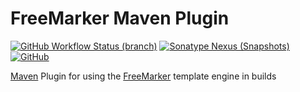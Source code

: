 # FreeMarker Maven Plugin
[![GitHub Workflow Status (branch)](https://img.shields.io/github/workflow/status/sdingel/freemarker-maven-plugin/Build/main?label=Build)](https://github.com/sdingel/freemarker-maven-plugin/actions?query=workflow%3ABuild)
[![Sonatype Nexus (Snapshots)](https://img.shields.io/nexus/s/de.steffendingel/freemarker-maven-plugin?label=Snapshot%20at%20Sonatype%20OSSRH&server=https%3A%2F%2Foss.sonatype.org)](https://oss.sonatype.org/#nexus-search;gav~de.steffendingel~freemarker-maven-plugin~~~)
[![GitHub](https://img.shields.io/github/license/sdingel/freemarker-maven-plugin?label=License)](https://github.com/sdingel/freemarker-maven-plugin/blob/main/LICENSE)

[Maven](https://maven.apache.org/) Plugin for using the [FreeMarker](https://freemarker.apache.org/) template engine in builds
